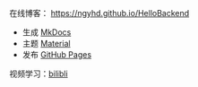 在线博客： https://ngyhd.github.io/HelloBackend

- 生成 [MkDocs](https://www.mkdocs.org) 
- 主题 [Material](https://github.com/squidfunk/mkdocs-material)
- 发布 [GitHub Pages](https://pages.github.com) 

视频学习：[bilibli](https://www.bilibili.com/video/BV1hL4y1w72r?spm_id_from=333.337.search-card.all.click&vd_source=bc7ccd429157606762fc717a92f25660)

